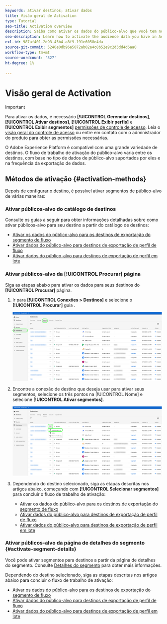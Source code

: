 ```yaml
---
keywords: ativar destinos; ativar dados
title: Visão geral de Activation
type: Tutorial
seo-title: Activation overview
description: Saiba como ativar os dados do público-alvo que você tem no Adobe Experience Platform para vários tipos de destinos.
seo-description: Learn how to activate the audience data you have in Adobe Experience Platform to various types of destinations.
exl-id: 987af401-2d93-45b4-a8f9-191e6058e4da
source-git-commit: 5240e0db96a5072ab02a4c8b52e9c2d3dd4d6aa0
workflow-type: tm+mt
source-wordcount: '327'
ht-degree: 1%

---
```


# Visão geral de Activation

>[!IMPORTANT]
> 
>Para ativar os dados, é necessário **[!UICONTROL Gerenciar destinos]**, **[!UICONTROL Ativar destinos]**, **[!UICONTROL Exibir perfis]** e **[!UICONTROL Exibir segmentos]** [permissões de controle de acesso](/help/access-control/home.md#permissions). Leia o [visão geral do controle de acesso](/help/access-control/ui/overview.md) ou entre em contato com o administrador do produto para obter as permissões necessárias.

O Adobe Experience Platform é compatível com uma grande variedade de destinos. O fluxo de trabalho de ativação do público-alvo varia entre os destinos, com base no tipo de dados de público-alvo suportados por eles e na frequência da exportação de dados.

## Métodos de ativação {#activation-methods}

Depois de [configurar o destino](connect-destination.md), é possível ativar segmentos de público-alvo de várias maneiras:

### Ativar públicos-alvo do catálogo de destinos

Consulte os guias a seguir para obter informações detalhadas sobre como ativar públicos-alvo para seu destino a partir do catálogo de destinos:

* [Ativar os dados do público-alvo para os destinos de exportação do segmento de fluxo](activate-segment-streaming-destinations.md)
* [Ativar dados do público-alvo para destinos de exportação de perfil de fluxo](activate-streaming-profile-destinations.md)
* [Ativar dados do público-alvo para destinos de exportação de perfil em lote](activate-batch-profile-destinations.md)

### Ativar públicos-alvo da [!UICONTROL Procurar] página

Siga as etapas abaixo para ativar os dados para seus destinos do **[!UICONTROL Procurar]** página.

1. Ir para **[!UICONTROL Conexões > Destinos]** e selecione o **[!UICONTROL Procurar]** guia .

   ![Guia Procurar](../assets/ui/activation-overview/browse-tab.png)

1. Encontre a conexão de destino que deseja usar para ativar seus segmentos, selecione os três pontos na [!UICONTROL Nome] e selecione **[!UICONTROL Ativar segmentos]**.

   ![Botão Ativar segmentos](../assets/ui/activation-overview/activate-segments.png)

1. Dependendo do destino selecionado, siga as etapas descritas nos artigos abaixo, começando com **[!UICONTROL Selecionar segmentos]** para concluir o fluxo de trabalho de ativação:

   * [Ativar os dados do público-alvo para os destinos de exportação do segmento de fluxo](activate-segment-streaming-destinations.md)
   * [Ativar dados do público-alvo para destinos de exportação de perfil de fluxo](activate-streaming-profile-destinations.md)
   * [Ativar dados do público-alvo para destinos de exportação de perfil em lote](activate-batch-profile-destinations.md)

### Ativar públicos-alvo da página de detalhes do segmento {#activate-segment-details}

Você pode ativar segmentos para destinos a partir da página de detalhes do segmento. Consulte [Detalhes do segmento](../../segmentation/ui/overview.md#segment-details) para obter mais informações.

Dependendo do destino selecionado, siga as etapas descritas nos artigos abaixo para concluir o fluxo de trabalho de ativação:

* [Ativar os dados do público-alvo para os destinos de exportação do segmento de fluxo](activate-segment-streaming-destinations.md)
* [Ativar dados do público-alvo para destinos de exportação de perfil de fluxo](activate-streaming-profile-destinations.md)
* [Ativar dados do público-alvo para destinos de exportação de perfil em lote](activate-batch-profile-destinations.md)

